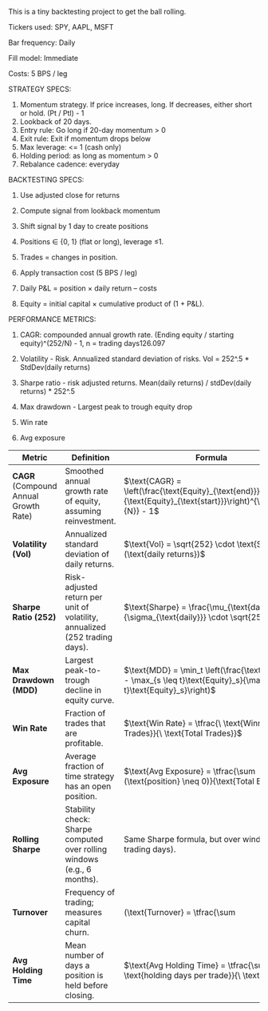 This is a tiny backtesting project to get the ball rolling.

Tickers used: SPY, AAPL, MSFT

Bar frequency: Daily

Fill model: Immediate

Costs: 5 BPS / leg


STRATEGY SPECS:

1. Momentum strategy. If price increases, long. If decreases, either short or hold. (Pt / Ptl) - 1
2. Lookback of 20 days.
3. Entry rule: Go long if 20-day momentum > 0
4. Exit rule: Exit if momentum drops below 
5. Max leverage: <= 1 (cash only)
6. Holding period: as long as momentum > 0
7. Rebalance cadence: everyday

BACKTESTING SPECS:

1. Use adjusted close for returns

2. Compute signal from lookback momentum

3. Shift signal by 1 day to create positions

4. Positions ∈ {0, 1} (flat or long), leverage ≤1.

5. Trades = changes in position.

6. Apply transaction cost (5 BPS / leg)

7. Daily P&L = position × daily return – costs

8. Equity = initial capital × cumulative product of (1 + P&L).

PERFORMANCE METRICS:

1. CAGR: compounded annual growth rate. (Ending equity / starting equity)^(252/N) - 1, n = trading days126.097

2. Volatility - Risk. Annualized standard deviation of risks. Vol = 252^.5 * StdDev(daily returns)

3. Sharpe ratio - risk adjusted returns. Mean(daily returns) / stdDev(daily returns) * 252^.5

4. Max drawdown - Largest peak to trough equity drop 

5. Win rate

6. Avg exposure 

| **Metric**                             | **Definition**                                                              | **Formula**                                                                                                                |                        |                      |
| -------------------------------------- | --------------------------------------------------------------------------- | -------------------------------------------------------------------------------------------------------------------------- | ---------------------- | -------------------- |
| **CAGR** (Compound Annual Growth Rate) | Smoothed annual growth rate of equity, assuming reinvestment.               | $\text{CAGR} = \left(\frac{\text{Equity}_{\text{end}}}{\text{Equity}_{\text{start}}}\right)^{\tfrac{252}{N}} - 1$          |                        |                      |
| **Volatility (Vol)**                   | Annualized standard deviation of daily returns.                             | $\text{Vol} = \sqrt{252} \cdot \text{StdDev}(\text{daily returns})$                                                        |                        |                      |
| **Sharpe Ratio (252)**                 | Risk-adjusted return per unit of volatility, annualized (252 trading days). | $\text{Sharpe} = \frac{\mu_{\text{daily}}}{\sigma_{\text{daily}}} \cdot \sqrt{252}$                                        |                        |                      |
| **Max Drawdown (MDD)**                 | Largest peak-to-trough decline in equity curve.                             | $\text{MDD} = \min_t \left(\frac{\text{Equity}_t - \max_{s \leq t}\text{Equity}_s}{\max_{s \leq t}\text{Equity}_s}\right)$ |                        |                      |
| **Win Rate**                           | Fraction of trades that are profitable.                                     | $\text{Win Rate} = \tfrac{\ \text{Winning Trades}}{\ \text{Total Trades}}$                                               |                        |                      |
| **Avg Exposure**                       | Average fraction of time strategy has an open position.                     | $\text{Avg Exposure} = \tfrac{\sum (\text{position} \neq 0)}{\text{Total Bars}}$                                           |                        |                      |
| **Rolling Sharpe**                     | Stability check: Sharpe computed over rolling windows (e.g., 6 months).     | Same Sharpe formula, but over window (≈126 trading days).                                                                  |                        |                      |
| **Turnover**                           | Frequency of trading; measures capital churn.                               | (\text{Turnover} = \tfrac{\sum                                                                                             | \Delta \text{Position} | }{\text{# periods}}) |
| **Avg Holding Time**                   | Mean number of days a position is held before closing.                      | $\text{Avg Holding Time} = \tfrac{\sum \text{holding days per trade}}{\ \text{trades}}$                                   |                        |                      |
